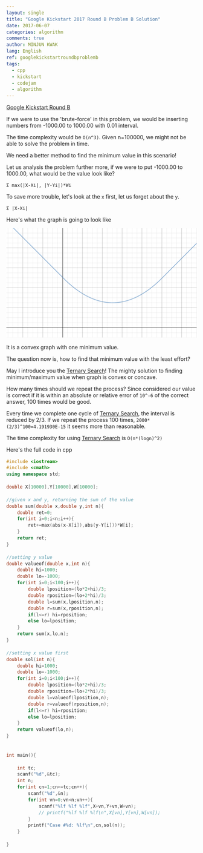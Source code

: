 ```yaml
---
layout: single
title: "Google Kickstart 2017 Round B Problem B Solution"
date: 2017-06-07
categories: algorithm
comments: true
author: MINJUN KWAK
lang: English
ref: googlekickstartroundbproblemb
tags:
  - cpp
  - kickstart
  - codejam
  - algorithm
---
```


[Google Kickstart Round B]({{https://code.google.com/codejam/contest/11304486/dashboard#s=p1}})  

If we were to use the 'brute-force' in this problem, we would be inserting numbers from -1000.00 to 1000.00 with 0.01 interval. 

The time complexity would be ```O(n^3)```. Given n=100000, we might not be able to solve the problem in time.

We need a better method to find the minimum value in this scenario!

Let us analysis the problem further more, if we were to put -1000.00 to 1000.00, what would be the value look like?

```
Σ max(|X-Xi|, |Y-Yi|)*Wi

```
To save more trouble, let's look at the ```x``` first, let us forget about the ```y```.
```
Σ |X-Xi|
```
Here's what the graph is going to look like

<img src="/assets/images/absolutegraph.png">

It is a convex graph with one minimum value.

The question now is, how to find that minimum value with the least effort?

May I introduce you the [Ternary Search]({{"/algorithm/ternary-search/"}})! The mighty solution to finding minimum/maximum value when graph is convex or concave.

How many times should we repeat the process? Since considered our value is correct if it is within an absolute or relative error of ```10^-6``` of the correct answer, 100 times would be good.

Every time we complete one cycle of [Ternary Search]({{"/algorithm/ternary-search/"}}), the interval is reduced by 2/3. If we repeat the process 100 times, ```2000*(2/3)^100=4.191930E-15``` it seems more than reasonable.

The time complexity for using [Ternary Search]({{"/algorithm/ternary-search/"}}) is ```O(n*(logn)^2)```

Here's the full code in cpp

```cpp
#include <iostream>
#include <cmath>
using namespace std;

double X[10000],Y[10000],W[10000];

//given x and y, returning the sum of the value
double sum(double x,double y,int n){
    double ret=0;
    for(int i=0;i<n;i++){
        ret+=max(abs(x-X[i]),abs(y-Y[i]))*W[i];
    }
    return ret;
}

//setting y value
double valueof(double x,int n){
    double hi=1000;
    double lo=-1000;
    for(int i=0;i<100;i++){
        double lposition=(lo*2+hi)/3;
        double rposition=(lo+2*hi)/3;
        double l=sum(x,lposition,n);
        double r=sum(x,rposition,n);
        if(l<=r) hi=rposition;
        else lo=lposition;
    }
    return sum(x,lo,n);
}

//setting x value first
double sol(int n){
    double hi=1000;
    double lo=-1000;
    for(int i=0;i<100;i++){
        double lposition=(lo*2+hi)/3;
        double rposition=(lo+2*hi)/3;
        double l=valueof(lposition,n);
        double r=valueof(rposition,n);
        if(l<=r) hi=rposition;
        else lo=lposition;
    }
    return valueof(lo,n);
}


int main(){
    
    int tc;
    scanf("%d",&tc);
    int n;
    for(int cn=1;cn<=tc;cn++){
        scanf("%d",&n);
        for(int vn=0;vn<n;vn++){
            scanf("%lf %lf %lf",X+vn,Y+vn,W+vn);
            // printf("%lf %lf %lf\n",X[vn],Y[vn],W[vn]);
        }
        printf("Case #%d: %lf\n",cn,sol(n));
    }
    
}
```